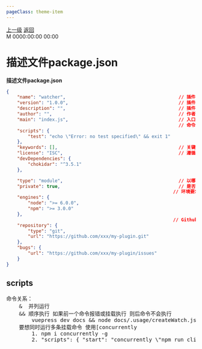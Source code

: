 ```yaml
---
pageClass: theme-item
---
```

<div class="extend-header">
    <div class="info">
        <div class="record">
            <a class="back" href="./">上一级</a>
            <a class="back" href="./">返回</a>
        </div>        
        <div class="mini">
            <span>M 0000:00:00 00:00</span>
        </div>
    </div>
    <div class="content"></div>
</div>
<div class="content-header">
<h1>描述文件package.json</h1><strong>描述文件package.json</strong>
</div>
<div class="static-content">

```json
{
    "name": "watcher",                                          // 插件名称 不与项目目录名重复 npm install xxxx
    "version": "1.0.0",                                         // 插件版本
    "description": "",                                          // 插件描述
    "author": "",                                               // 作者
    "main": "index.js",                                         // 入口文件路径 require(name)将根据这个路径来引入
                                                                // 命令行 通过npm run 执行
    "scripts": {
        "test": "echo \"Error: no test specified\" && exit 1"
    },
    "keywords": [],                                             // 关键词方便npm官网搜索
    "license": "ISC",                                           // 遵循的开源协议
    "devDependencies": {
        "chokidar": "^3.5.1"
    },

    "type": "module",                                           // 以哪种模块方案进行解释 module(ESM)/commonjs 
    "private": true,                                            // 是否私有
                                                              // 环境要求
    "engines": {
        "node": ">= 6.0.0",
        "npm": ">= 3.0.0"
    },
                                                              // Github仓库项目地址 
    "repository": {
        "type": "git",
        "url": "https://github.com/xxx/my-plugin.git"
    },
    "bugs": {
        "url": "https://github.com/xxx/my-plugin/issues"
    }
}
```

## scripts
<pre>
命令关系：
    &  并列运行  
    && 顺序执行 如果前一个命令报错或挂载执行 则后命令不会执行
        vuepress dev docs && node docs/.usage/createWatch.js
    要想同时运行多条挂载命令 使用[concurrently
        1. npm i concurrently -g
        2. "scripts": { "start": "concurrently \"npm run clientServer\" \"npm run server\"" }

 
   
    
</pre>


</div>